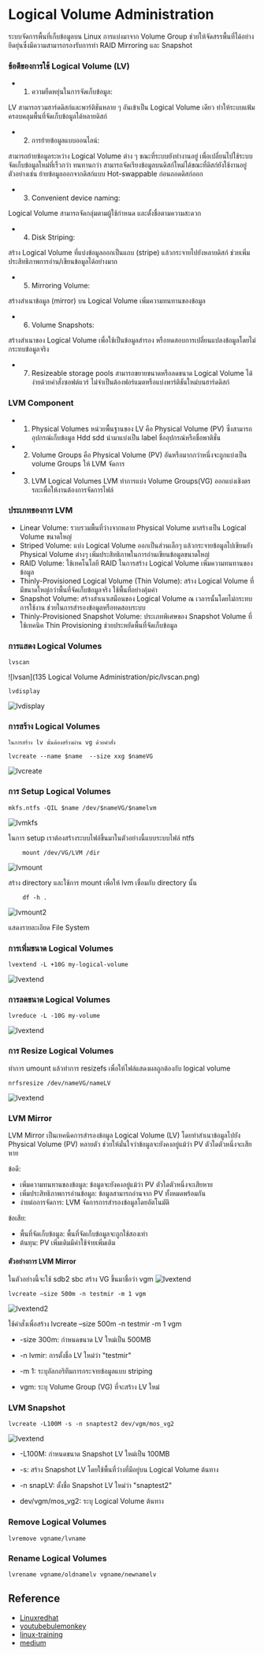# Logical Volume Administration



ระบบจัดการพื้นที่เก็บข้อมูลบน Linux การแบ่งมาจาก Volume Group ช่วยให้จัดสรรพื้นที่ได้อย่างยึดยุ่นซึ่งมีความสามารถรองรับการทำ RAID Mirroring และ Snapshot

### ข้อดีของการใช้ Logical Volume (LV)
- 1. ความยืดหยุ่นในการจัดเก็บข้อมูล:

LV สามารถรวมฮาร์ดดิสก์และพาร์ติชันหลาย ๆ อันเข้าเป็น Logical Volume เดียว ทำให้ระบบแฟ้มครอบคลุมพื้นที่จัดเก็บข้อมูลได้หลายดิสก์


- 2. การย้ายข้อมูลแบบออนไลน์:

สามารถย้ายข้อมูลระหว่าง Logical Volume ต่าง ๆ ขณะที่ระบบยังทำงานอยู่ เพื่อเปลี่ยนไปใช้ระบบจัดเก็บข้อมูลใหม่ที่เร็วกว่า ทนทานกว่า
สามารถจัดเรียงข้อมูลบนดิสก์ใหม่ได้ขณะที่ดิสก์ยังใช้งานอยู่ ตัวอย่างเช่น ย้ายข้อมูลออกจากดิสก์แบบ Hot-swappable ก่อนถอดดิสก์ออก
- 3. Convenient device naming:

Logical Volume สามารถจัดกลุ่มตามผู้ใช้กำหนด และตั้งชื่อตามความสะดวก
- 4. Disk Striping:

สร้าง Logical Volume ที่แบ่งข้อมูลออกเป็นแถบ (stripe) แล้วกระจายไปยังหลายดิสก์ ช่วยเพิ่มประสิทธิภาพการอ่าน/เขียนข้อมูลได้อย่างมาก
- 5. Mirroring Volume:

สร้างสำเนาข้อมูล (mirror) บน Logical Volume เพิ่มความทนทานของข้อมูล
- 6. Volume Snapshots:

สร้างสำเนาของ Logical Volume เพื่อใช้เป็นข้อมูลสำรอง หรือทดสอบการเปลี่ยนแปลงข้อมูลโดยไม่กระทบข้อมูลจริง

- 7. Resizeable storage pools
สามารถขยายขนาดหรือลดขนาด Logical Volume ได้ง่ายด้วยคำสั่งซอฟต์แวร์ ไม่จำเป็นต้องฟอร์แมตหรือแบ่งพาร์ติชันใหม่บนฮาร์ดดิสก์

### LVM Component

- 1. Physical Volumes
หน่วยพื้นฐานของ LV คือ Physical Volume (PV) ซึ่งสามารถอุปกรณ์เก็บข้อมูล Hdd sdd นำมาแบ่งเป็น label ชื่ออุปกรณ์หรือชื่อพาติชั่น

- 2. Volume Groups
คือ Physical Volume (PV) อันหรือมากกว่าหนึ่งจะถูกแบ่งเป็น volume Groups ให้ LVM จัดการ

- 3.  LVM Logical Volumes
LVM ทำการแบ่ง Volume Groups(VG) ออกแบ่งเชิงตรรถะเพื่อให้งานต้องการจัดการไฟล์

### ประเภทของการ LVM
-   Linear Volume: รวบรวมพื้นที่ว่างจากหลาย Physical Volume มาสร้างเป็น Logical Volume ขนาดใหญ่
-   Striped Volume: แบ่ง Logical Volume ออกเป็นส่วนเล็กๆ แล้วกระจายข้อมูลไปเขียนยัง Physical Volume ต่างๆ เพิ่มประสิทธิภาพในการอ่านเขียนข้อมูลขนาดใหญ่
-   RAID Volume: ใช้เทคโนโลยี RAID ในการสร้าง Logical Volume เพิ่มความทนทานของข้อมูล
-   Thinly-Provisioned Logical Volume (Thin Volume): สร้าง Logical Volume ที่มีขนาดใหญ่กว่าพื้นที่จัดเก็บข้อมูลจริง ใช้พื้นที่อย่างคุ้มค่า
-   Snapshot Volume: สร้างสำเนาเสมือนของ Logical Volume ณ เวลารนั้นโดยไม่กระทบการใช้งาน ช่วยในการสำรองข้อมูลหรือทดสอบระบบ
-   Thinly-Provisioned Snapshot Volume: ประเภทพิเศษของ Snapshot Volume ที่ใช้เทคนิค Thin Provisioning ช่วยประหยัดพื้นที่จัดเก็บข้อมูล

### การแสดง Logical Volumes
```
lvscan
```
![lvsan](135 Logical Volume Administration/pic/lvscan.png)

```
lvdisplay
```
![lvdisplay](/pic/lvdisplay.png)


### การสร้าง Logical Volumes
	ในการสร้าง lv นั้นต้องสร้างผ่าน vg ด้วยคำสั่ง
```
lvcreate --name $name  --size xxg $nameVG

```
![lvcreate](/pic/lvcreate.png)

### การ Setup Logical Volumes
```
mkfs.ntfs -QIL $name /dev/$nameVG/$namelvm
```
![lvmkfs](/pic/mkfs.ntfs.png)

ในการ setup เราต้องสร้างระบบไฟล์ขึ้นมาในตัวอย่างนี้แบบระบบไฟล์ ntfs

```
    mount /dev/VG/LVM /dir
```

![lvmount](/pic/mount.png)

สร้าง directory และใช้การ mount เพื่อให้ lvm เชื่อมกับ directory นั้น

```
    df -h .
```
![lvmount2](/pic/showresulfmount.png)

แสดงรายละเอียด File System






### การเพิ่มขนาด Logical Volumes
```
lvextend -L +10G my-logical-volume
```
![lvextend](/pic/extend.png)

### การลดขนาด Logical Volumes
```
lvreduce -L -10G my-volume
```
![lvextend](/pic/lvreduce.png)


### การ Resize Logical Volumes


ทำการ umount แล้วทำการ resizefs เพื่อให้ไฟล์แสดงผลถูกต้องกับ logical volume

```
nrfsresize /dev/nameVG/nameLV
```
![lvextend](/pic/resize.png)

### LVM Mirror

LVM Mirror เป็นเทคนิคการสำรองข้อมูล Logical Volume (LV) โดยทำสำเนาข้อมูลไปยัง Physical Volume (PV) หลายตัว ช่วยให้มั่นใจว่าข้อมูลจะยังคงอยู่แม้ว่า PV ตัวใดตัวหนึ่งจะเสียหาย

ข้อดี:

-   เพิ่มความทนทานของข้อมูล:  ข้อมูลจะยังคงอยู่แม้ว่า PV ตัวใดตัวหนึ่งจะเสียหาย
-   เพิ่มประสิทธิภาพการอ่านข้อมูล:  ข้อมูลสามารถอ่านจาก PV ทั้งหมดพร้อมกัน
-   ง่ายต่อการจัดการ: LVM จัดการการสำรองข้อมูลโดยอัตโนมัติ

ข้อเสีย:

-   พื้นที่จัดเก็บข้อมูล:  พื้นที่จัดเก็บข้อมูลจะถูกใช้สองเท่า
-   ต้นทุน: PV เพิ่มเติมมีค่าใช้จ่ายเพิ่มเติม

#### ตัวอย่างการ LVM Mirror
ในตัวอย่างนี้จะใช้ sdb2 sbc สร้าง VG ขึ้นมาชื่อว่า vgm
![lvextend](/pic/createvgformirror.png)
```
lvcreate –size 500m -n testmir -m 1 vgm
```
![lvextend2](/pic/createmirror.png)

ใช้คำสั่งเพื่อสร้าง lvcreate –size 500m -n testmir -m 1 vgm

-  -size 300m: กำหนดขนาด LV ใหม่เป็น 500MB

-  -n lvmir: การตั้งชื่อ LV ใหม่ว่า "testmir"

-  -m 1: ระบุอัลกอริทึมการกระจายข้อมูลแบบ striping

-  vgm: ระบุ Volume Group (VG) ที่จะสร้าง LV ใหม่



### LVM Snapshot

```
lvcreate -L100M -s -n snaptest2 dev/vgm/mos_vg2
```
![lvextend](/pic/lvcreatesnapshot.png)

-  -L100M: กำหนดขนาด Snapshot LV ใหม่เป็น 100MB

-  -s: สร้าง Snapshot LV โดยใช้พื้นที่ว่างที่มีอยู่บน Logical Volume ต้นทาง

-  -n snapLV: ตั้งชื่อ Snapshot LV ใหม่ว่า "snaptest2"

-  dev/vgm/mos_vg2: ระบุ Logical Volume ต้นทาง


### Remove Logical Volumes
```
lvremove vgname/lvname
```


### Rename Logical Volumes

```
lvrename vgname/oldnamelv vgname/newnamelv
```


## Reference

- [Linuxredhat](https://access.redhat.com/documentation/th-th/red_hat_enterprise_linux/6/html/logical_volume_manager_administration/index)
- [youtubebulemonkey](https://www.youtube.com/watch?v=JlWiNnuMm_4)
- [linux-training](https://linux-training.be/linuxsto.pdf)
- [medium](https://medium.com/@songyotemungmai/%E0%B8%81%E0%B8%B2%E0%B8%A3%E0%B9%83%E0%B8%8A%E0%B9%89%E0%B8%87%E0%B8%B2%E0%B8%99-lvm-%E0%B9%80%E0%B8%9E%E0%B8%B7%E0%B9%88%E0%B8%AD%E0%B8%88%E0%B8%B1%E0%B8%94%E0%B8%81%E0%B8%B2%E0%B8%A3%E0%B8%9E%E0%B8%B7%E0%B9%89%E0%B8%99%E0%B8%97%E0%B8%B5%E0%B9%88%E0%B8%AE%E0%B8%B2%E0%B8%A3%E0%B9%8C%E0%B8%94%E0%B8%94%E0%B8%B4%E0%B8%AA%E0%B8%81%E0%B9%8C-6c127b24ef87)
